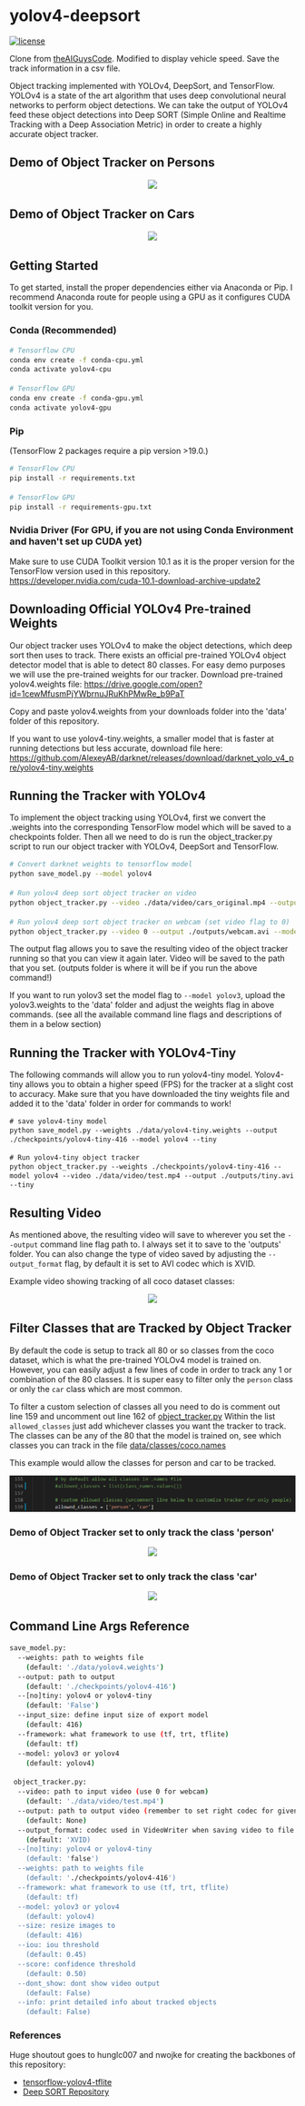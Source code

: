 # yolov4-deepsort
[![license](https://img.shields.io/github/license/mashape/apistatus.svg)](LICENSE)

Clone from [theAIGuysCode](https://github.com/theAIGuysCode/yolov4-deepsort). Modified to display vehicle speed. Save the track information in a csv file.

Object tracking implemented with YOLOv4, DeepSort, and TensorFlow. YOLOv4 is a state of the art algorithm that uses deep convolutional neural networks to perform object detections. We can take the output of YOLOv4 feed these object detections into Deep SORT (Simple Online and Realtime Tracking with a Deep Association Metric) in order to create a highly accurate object tracker.

## Demo of Object Tracker on Persons
<p align="center"><img src="data/helpers/demo.gif"\></p>

## Demo of Object Tracker on Cars
<p align="center"><img src="data/helpers/cars.gif"\></p>

## Getting Started
To get started, install the proper dependencies either via Anaconda or Pip. I recommend Anaconda route for people using a GPU as it configures CUDA toolkit version for you.

### Conda (Recommended)

```bash
# Tensorflow CPU
conda env create -f conda-cpu.yml
conda activate yolov4-cpu

# Tensorflow GPU
conda env create -f conda-gpu.yml
conda activate yolov4-gpu
```

### Pip
(TensorFlow 2 packages require a pip version >19.0.)
```bash
# TensorFlow CPU
pip install -r requirements.txt

# TensorFlow GPU
pip install -r requirements-gpu.txt
```
### Nvidia Driver (For GPU, if you are not using Conda Environment and haven't set up CUDA yet)
Make sure to use CUDA Toolkit version 10.1 as it is the proper version for the TensorFlow version used in this repository.
https://developer.nvidia.com/cuda-10.1-download-archive-update2

## Downloading Official YOLOv4 Pre-trained Weights
Our object tracker uses YOLOv4 to make the object detections, which deep sort then uses to track. There exists an official pre-trained YOLOv4 object detector model that is able to detect 80 classes. For easy demo purposes we will use the pre-trained weights for our tracker.
Download pre-trained yolov4.weights file: https://drive.google.com/open?id=1cewMfusmPjYWbrnuJRuKhPMwRe_b9PaT

Copy and paste yolov4.weights from your downloads folder into the 'data' folder of this repository.

If you want to use yolov4-tiny.weights, a smaller model that is faster at running detections but less accurate, download file here: https://github.com/AlexeyAB/darknet/releases/download/darknet_yolo_v4_pre/yolov4-tiny.weights

## Running the Tracker with YOLOv4
To implement the object tracking using YOLOv4, first we convert the .weights into the corresponding TensorFlow model which will be saved to a checkpoints folder. Then all we need to do is run the object_tracker.py script to run our object tracker with YOLOv4, DeepSort and TensorFlow.
```bash
# Convert darknet weights to tensorflow model
python save_model.py --model yolov4 

# Run yolov4 deep sort object tracker on video
python object_tracker.py --video ./data/video/cars_original.mp4 --output ./outputs/cars_original.mp4 --model yolov4

# Run yolov4 deep sort object tracker on webcam (set video flag to 0)
python object_tracker.py --video 0 --output ./outputs/webcam.avi --model yolov4
```
The output flag allows you to save the resulting video of the object tracker running so that you can view it again later. Video will be saved to the path that you set. (outputs folder is where it will be if you run the above command!)

If you want to run yolov3 set the model flag to ``--model yolov3``, upload the yolov3.weights to the 'data' folder and adjust the weights flag in above commands. (see all the available command line flags and descriptions of them in a below section)

## Running the Tracker with YOLOv4-Tiny
The following commands will allow you to run yolov4-tiny model. Yolov4-tiny allows you to obtain a higher speed (FPS) for the tracker at a slight cost to accuracy. Make sure that you have downloaded the tiny weights file and added it to the 'data' folder in order for commands to work!
```
# save yolov4-tiny model
python save_model.py --weights ./data/yolov4-tiny.weights --output ./checkpoints/yolov4-tiny-416 --model yolov4 --tiny

# Run yolov4-tiny object tracker
python object_tracker.py --weights ./checkpoints/yolov4-tiny-416 --model yolov4 --video ./data/video/test.mp4 --output ./outputs/tiny.avi --tiny
```

## Resulting Video
As mentioned above, the resulting video will save to wherever you set the ``--output`` command line flag path to. I always set it to save to the 'outputs' folder. You can also change the type of video saved by adjusting the ``--output_format`` flag, by default it is set to AVI codec which is XVID.

Example video showing tracking of all coco dataset classes:
<p align="center"><img src="data/helpers/all_classes.gif"\></p>

## Filter Classes that are Tracked by Object Tracker
By default the code is setup to track all 80 or so classes from the coco dataset, which is what the pre-trained YOLOv4 model is trained on. However, you can easily adjust a few lines of code in order to track any 1 or combination of the 80 classes. It is super easy to filter only the ``person`` class or only the ``car`` class which are most common.

To filter a custom selection of classes all you need to do is comment out line 159 and uncomment out line 162 of [object_tracker.py](https://github.com/theAIGuysCode/yolov4-deepsort/blob/master/object_tracker.py) Within the list ``allowed_classes`` just add whichever classes you want the tracker to track. The classes can be any of the 80 that the model is trained on, see which classes you can track in the file [data/classes/coco.names](https://github.com/theAIGuysCode/yolov4-deepsort/blob/master/data/classes/coco.names)

This example would allow the classes for person and car to be tracked.
<p align="center"><img src="data/helpers/filter_classes.PNG"\></p>

### Demo of Object Tracker set to only track the class 'person'
<p align="center"><img src="data/helpers/demo.gif"\></p>

### Demo of Object Tracker set to only track the class 'car'
<p align="center"><img src="data/helpers/cars.gif"\></p>

## Command Line Args Reference

```bash
save_model.py:
  --weights: path to weights file
    (default: './data/yolov4.weights')
  --output: path to output
    (default: './checkpoints/yolov4-416')
  --[no]tiny: yolov4 or yolov4-tiny
    (default: 'False')
  --input_size: define input size of export model
    (default: 416)
  --framework: what framework to use (tf, trt, tflite)
    (default: tf)
  --model: yolov3 or yolov4
    (default: yolov4)
    
 object_tracker.py:
  --video: path to input video (use 0 for webcam)
    (default: './data/video/test.mp4')
  --output: path to output video (remember to set right codec for given format. e.g. XVID for .avi)
    (default: None)
  --output_format: codec used in VideoWriter when saving video to file
    (default: 'XVID)
  --[no]tiny: yolov4 or yolov4-tiny
    (default: 'false')
  --weights: path to weights file
    (default: './checkpoints/yolov4-416')
  --framework: what framework to use (tf, trt, tflite)
    (default: tf)
  --model: yolov3 or yolov4
    (default: yolov4)
  --size: resize images to
    (default: 416)
  --iou: iou threshold
    (default: 0.45)
  --score: confidence threshold
    (default: 0.50)
  --dont_show: dont show video output
    (default: False)
  --info: print detailed info about tracked objects
    (default: False)
```

### References  

   Huge shoutout goes to hunglc007 and nwojke for creating the backbones of this repository:
  * [tensorflow-yolov4-tflite](https://github.com/hunglc007/tensorflow-yolov4-tflite)
  * [Deep SORT Repository](https://github.com/nwojke/deep_sort)
